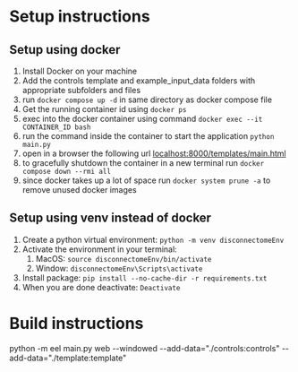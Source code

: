 # Setup instructions

## Setup using docker

1. Install Docker on your machine
2. Add the controls template and example_input_data folders with appropriate subfolders and files
3. run `docker compose up -d` in same directory as docker compose file
4. Get the running container id using `docker ps`
5. exec into the docker container using command `docker exec --it CONTAINER_ID bash`
6. run the command inside the container to start the application `python main.py`
7. open in a browser the following url [localhost:8000/templates/main.html](localhost:8000/templates/main.html)
8. to gracefully shutdown the container in a new terminal run `docker compose down --rmi all`
9. since docker takes up a lot of space run `docker system prune -a` to remove unused docker images

## Setup using venv instead of docker

1. Create a python virtual environment: `python -m venv disconnectomeEnv`
2. Activate the environment in your terminal:
   1. MacOS: `source disconnectomeEnv/bin/activate`
   2. Window: `disconnectomeEnv\Scripts\activate`
3. Install package: `pip install --no-cache-dir -r requirements.txt`
4. When you are done deactivate: `Deactivate`

# Build instructions

python -m eel main.py web --windowed --add-data="./controls:controls" --add-data="./template:template"
